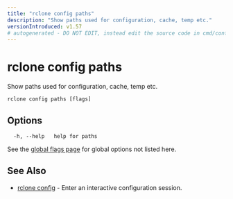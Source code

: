 ```yaml
---
title: "rclone config paths"
description: "Show paths used for configuration, cache, temp etc."
versionIntroduced: v1.57
# autogenerated - DO NOT EDIT, instead edit the source code in cmd/config/paths/ and as part of making a release run "make commanddocs"
---
```

# rclone config paths

Show paths used for configuration, cache, temp etc.

```
rclone config paths [flags]
```

## Options

```
  -h, --help   help for paths
```

See the [global flags page](/flags/) for global options not listed here.

## See Also

<!-- markdownlint-capture -->
<!-- markdownlint-disable ul-style line-length -->

* [rclone config](/commands/rclone_config/)	 - Enter an interactive configuration session.


<!-- markdownlint-restore -->
